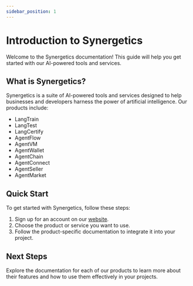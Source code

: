 ```yaml
---
sidebar_position: 1
---
```


# Introduction to Synergetics

Welcome to the Synergetics documentation! This guide will help you get started with our AI-powered tools and services.

## What is Synergetics?

Synergetics is a suite of AI-powered tools and services designed to help businesses and developers harness the power of artificial intelligence. Our products include:

- LangTrain
- LangTest
- LangCertify
- AgentFlow
- AgentVM
- AgentWallet
- AgentChain
- AgentConnect
- AgentSeller
- AgentMarket

## Quick Start

To get started with Synergetics, follow these steps:

1. Sign up for an account on our [website](https://synergetics.ai).
2. Choose the product or service you want to use.
3. Follow the product-specific documentation to integrate it into your project.

## Next Steps

Explore the documentation for each of our products to learn more about their features and how to use them effectively in your projects.